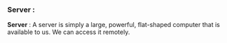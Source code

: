 ### Server : 

**Server** : A server is simply a large, powerful, flat-shaped computer that is available to us. We can access it remotely.
